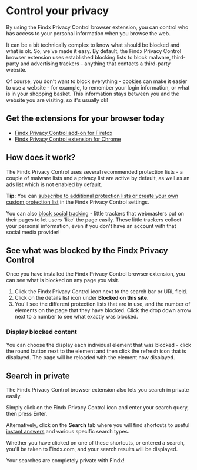 # Control your privacy

By using the Findx Privacy Control browser extension, you can control who has access to your personal information when you browse the web.

It can be a bit technically complex to know what should be blocked and what is ok. So, we've made it easy. By default, the Findx Privacy Control browser extension uses established blocking lists to block malware, third-party and advertising trackers - anything that contacts a third-party website.

Of course, you don't want to block everything - cookies can make it easier to use a website - for example, to remember your login information, or what is in your shopping basket. This information stays between you and the website you are visiting, so it's usually ok!

## Get the extensions for your browser today

- [Findx Privacy Control add-on for Firefox](https://addons.mozilla.org/en-US/firefox/addon/findx-privacy-control/)
- [Findx Privacy Control extension for Chrome](https://chrome.google.com/webstore/detail/findx-privacy-control/hmindffkcgchnijdapipnaoajajkhjpn)


## How does it work?

The Findx Privacy Control uses several recommended protection lists - a couple of malware lists and a privacy list are active by default, as well as an ads list which is not enabled by default.

**Tip:** You can [subscribe to additional protection lists or create your own custom protection list](/en/privacycontrol/manageprotectionlists) in the Findx Privacy Control settings. 

You can also [block social tracking](/en/privacycontrol/socialtracking) - little trackers that webmasters put on their pages to let users 'like' the page easily. These little trackers collect your personal information, even if you don't have an account with that social media provider!

## See what was blocked by the Findx Privacy Control

Once you have installed the Findx Privacy Control browser extension, you can see what is blocked on any page you visit.

1. Click the Findx Privacy Control icon next to the search bar or URL field.
2. Click on the details list icon under **Blocked on this site**. 
3. You'll see the different protection lists that are in use, and the number of elements on the page that they have blocked. Click the drop down arrow next to a number to see what exactly was blocked.

### Display blocked content 

You can choose the display each individual element that was blocked - click the round button next to the element and then click the refresh icon that is displayed. The page will be reloaded with the element now displayed.

## Search in private

The Findx Privacy Control browser extension also lets you search in private easily. 

Simply click on the Findx Privacy Control icon and enter your search query, then press Enter. 

Alternatively, click on the **Search** tab where you will find shortcuts to useful [instant answers](/en/instantanswers) and various specific search types. 

Whether you have clicked on one of these shortcuts, or entered a search, you'll be taken to Findx.com, and your search results will be displayed. 

Your searches are completely private with Findx!
